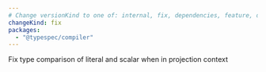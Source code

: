 ```yaml
---
# Change versionKind to one of: internal, fix, dependencies, feature, deprecation, breaking
changeKind: fix
packages:
  - "@typespec/compiler"
---
```


Fix type comparison of literal and scalar when in projection context
